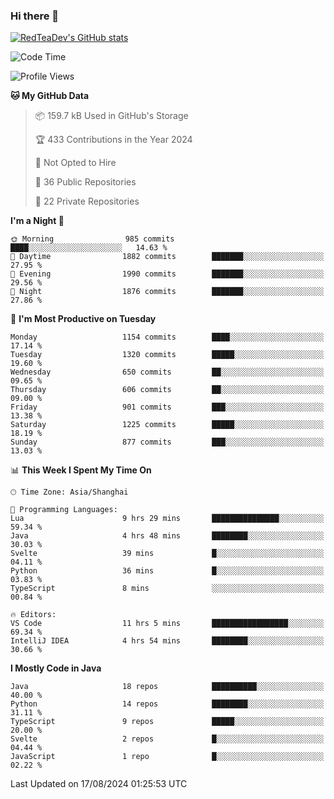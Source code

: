 ### Hi there 👋

<!--
**RedTeaDev/RedTeaDev** is a ✨ _special_ ✨ repository because its `README.md` (this file) appears on your GitHub profile.

Here are some ideas to get you started:

- 🔭 I’m currently working on ...
- 🌱 I’m currently learning ...
- 👯 I’m looking to collaborate on ...
- 🤔 I’m looking for help with ...
- 💬 Ask me about ...
- 📫 How to reach me: ...
- 😄 Pronouns: ...
- ⚡ Fun fact: ...
-->

<!--
[![wakatime](https://wakatime.com/badge/user/6b101ed0-04c0-4490-9283-eb61f2efff96.svg)](https://wakatime.com/@6b101ed0-04c0-4490-9283-eb61f2efff96)
!-->

[![RedTeaDev's GitHub stats](https://github-readme-stats.vercel.app/api?username=RedTeaDev\&include_all_commits=true)](https://github.com/anuraghazra/github-readme-stats)
<!--
[![willianrod's wakatime stats](https://github-readme-stats.vercel.app/api/wakatime?username=RedTeaDev)](https://github.com/anuraghazra/github-readme-stats)
!-->
<!--START_SECTION:waka-->
![Code Time](http://img.shields.io/badge/Code%20Time-2%2C505%20hrs%2031%20mins-blue)

![Profile Views](http://img.shields.io/badge/Profile%20Views-0-blue)

**🐱 My GitHub Data** 

> 📦 159.7 kB Used in GitHub's Storage 
 > 
> 🏆 433 Contributions in the Year 2024
 > 
> 🚫 Not Opted to Hire
 > 
> 📜 36 Public Repositories 
 > 
> 🔑 22 Private Repositories 
 > 
**I'm a Night 🦉** 

```text
🌞 Morning                985 commits         ████░░░░░░░░░░░░░░░░░░░░░   14.63 % 
🌆 Daytime                1882 commits        ███████░░░░░░░░░░░░░░░░░░   27.95 % 
🌃 Evening                1990 commits        ███████░░░░░░░░░░░░░░░░░░   29.56 % 
🌙 Night                  1876 commits        ███████░░░░░░░░░░░░░░░░░░   27.86 % 
```
📅 **I'm Most Productive on Tuesday** 

```text
Monday                   1154 commits        ████░░░░░░░░░░░░░░░░░░░░░   17.14 % 
Tuesday                  1320 commits        █████░░░░░░░░░░░░░░░░░░░░   19.60 % 
Wednesday                650 commits         ██░░░░░░░░░░░░░░░░░░░░░░░   09.65 % 
Thursday                 606 commits         ██░░░░░░░░░░░░░░░░░░░░░░░   09.00 % 
Friday                   901 commits         ███░░░░░░░░░░░░░░░░░░░░░░   13.38 % 
Saturday                 1225 commits        █████░░░░░░░░░░░░░░░░░░░░   18.19 % 
Sunday                   877 commits         ███░░░░░░░░░░░░░░░░░░░░░░   13.03 % 
```


📊 **This Week I Spent My Time On** 

```text
🕑︎ Time Zone: Asia/Shanghai

💬 Programming Languages: 
Lua                      9 hrs 29 mins       ███████████████░░░░░░░░░░   59.34 % 
Java                     4 hrs 48 mins       ████████░░░░░░░░░░░░░░░░░   30.03 % 
Svelte                   39 mins             █░░░░░░░░░░░░░░░░░░░░░░░░   04.11 % 
Python                   36 mins             █░░░░░░░░░░░░░░░░░░░░░░░░   03.83 % 
TypeScript               8 mins              ░░░░░░░░░░░░░░░░░░░░░░░░░   00.84 % 

🔥 Editors: 
VS Code                  11 hrs 5 mins       █████████████████░░░░░░░░   69.34 % 
IntelliJ IDEA            4 hrs 54 mins       ████████░░░░░░░░░░░░░░░░░   30.66 % 
```

**I Mostly Code in Java** 

```text
Java                     18 repos            ██████████░░░░░░░░░░░░░░░   40.00 % 
Python                   14 repos            ████████░░░░░░░░░░░░░░░░░   31.11 % 
TypeScript               9 repos             █████░░░░░░░░░░░░░░░░░░░░   20.00 % 
Svelte                   2 repos             █░░░░░░░░░░░░░░░░░░░░░░░░   04.44 % 
JavaScript               1 repo              █░░░░░░░░░░░░░░░░░░░░░░░░   02.22 % 
```




 Last Updated on 17/08/2024 01:25:53 UTC
<!--END_SECTION:waka-->


